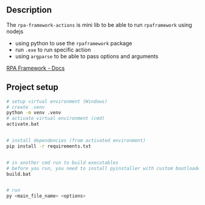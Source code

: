 ## Description

The `rpa-framework-actions` is mini lib to be able to run `rpaframework` using nodejs

- using python to use the `rpaframework` package
- run `.exe` to run specific action
- using `argparse` to be able to pass options and arguments

[RPA Framework - Docs](https://rpaframework.org/)

## Project setup

```bash
# setup virtual environment (Windows)
# create .venv
python -m venv .venv
# activate virtual environment (cmd)
activate.bat


# install dependencies (from activated environment)
pip install -r requirements.txt


# in another cmd run to build executables
# before you run, you need to install pyinstaller with custom bootloader
build.bat


# run
py <main_file_name> <options>
```
